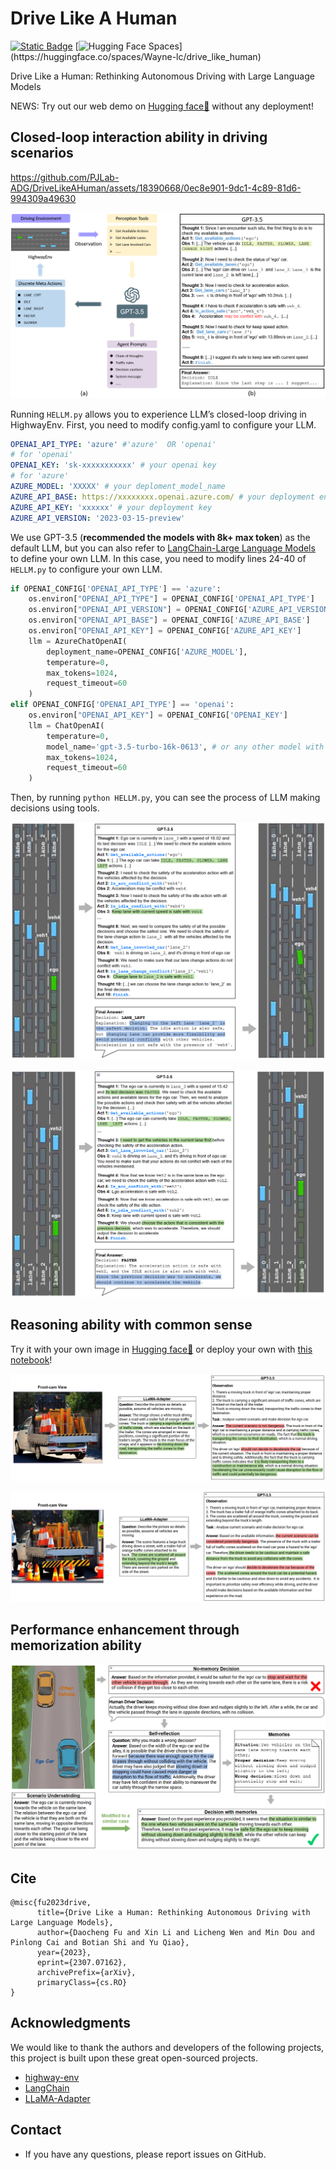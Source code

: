 # Drive Like A Human

[![Static Badge](https://img.shields.io/badge/Arxiv-pdf-8A2BE2?logo=arxiv)](https://arxiv.org/abs/2307.07162)
[![Hugging Face Spaces](https://img.shields.io/badge/%F0%9F%A4%97%20Hugging%20Face-Live_demo-blue?)](https://huggingface.co/spaces/Wayne-lc/drive_like_human)
<!-- [![Static Badge](https://img.shields.io/badge/Homepage-Drive_Like_A_Human-00cec9)]() -->


Drive Like a Human: Rethinking Autonomous Driving with Large Language Models

NEWS: Try out our web demo on   [Hugging face🤗](https://huggingface.co/spaces/Wayne-lc/drive_like_human) without any deployment!

## Closed-loop interaction ability in driving scenarios

https://github.com/PJLab-ADG/DriveLikeAHuman/assets/18390668/0ec8e901-9dc1-4c89-81d6-994309a49630

![img](assets/closeLoop.png)

Running `HELLM.py` allows you to experience LLM’s closed-loop driving in HighwayEnv. First, you need to modify config.yaml to configure your LLM.

```yaml
OPENAI_API_TYPE: 'azure' #'azure'  OR 'openai'
# for 'openai'
OPENAI_KEY: 'sk-xxxxxxxxxxx' # your openai key
# for 'azure'
AZURE_MODEL: 'XXXXX' # your deploment_model_name 
AZURE_API_BASE: https://xxxxxxxx.openai.azure.com/ # your deployment endpoint
AZURE_API_KEY: 'xxxxxx' # your deployment key
AZURE_API_VERSION: '2023-03-15-preview'
```

We use GPT-3.5 (**recommended the models with 8k+ max token**) as the default LLM, but you can also refer to [LangChain-Large Language Models](https://python.langchain.com/docs/modules/model_io/models/) to define your own LLM. In this case, you need to modify lines 24-40 of `HELLM.py` to configure your own LLM.

```Python
if OPENAI_CONFIG['OPENAI_API_TYPE'] == 'azure':
    os.environ["OPENAI_API_TYPE"] = OPENAI_CONFIG['OPENAI_API_TYPE']
    os.environ["OPENAI_API_VERSION"] = OPENAI_CONFIG['AZURE_API_VERSION']
    os.environ["OPENAI_API_BASE"] = OPENAI_CONFIG['AZURE_API_BASE']
    os.environ["OPENAI_API_KEY"] = OPENAI_CONFIG['AZURE_API_KEY']
    llm = AzureChatOpenAI(
        deployment_name=OPENAI_CONFIG['AZURE_MODEL'],
        temperature=0,
        max_tokens=1024,
        request_timeout=60
    )
elif OPENAI_CONFIG['OPENAI_API_TYPE'] == 'openai':
    os.environ["OPENAI_API_KEY"] = OPENAI_CONFIG['OPENAI_KEY']
    llm = ChatOpenAI(
        temperature=0,
        model_name='gpt-3.5-turbo-16k-0613', # or any other model with 8k+ context
        max_tokens=1024,
        request_timeout=60
    )
```

Then, by running `python HELLM.py`, you can see the process of LLM making decisions using tools.

![img](assets/close_loop_case_1.png)

![img](assets/close_loop_case_2.png)



## Reasoning ability with common sense

Try it with your own image in  [Hugging face🤗](https://huggingface.co/spaces/Wayne-lc/drive_like_human) or deploy your own with [this notebook](CaseReasoning.ipynb)!

![img](assets/reasoning_1.png)

![img](assets/reasoning_2.png)

## Performance enhancement through memorization ability

![img](assets/memorization.png)


## Cite
```
@misc{fu2023drive,
      title={Drive Like a Human: Rethinking Autonomous Driving with Large Language Models}, 
      author={Daocheng Fu and Xin Li and Licheng Wen and Min Dou and Pinlong Cai and Botian Shi and Yu Qiao},
      year={2023},
      eprint={2307.07162},
      archivePrefix={arXiv},
      primaryClass={cs.RO}
}
```

## Acknowledgments

We would like to thank the authors and developers of the following projects, this project is built upon these great open-sourced projects.
- [highway-env](https://github.com/Farama-Foundation/HighwayEnv)
- [LangChain](https://github.com/hwchase17/langchain)
- [LLaMA-Adapter](https://github.com/OpenGVLab/LLaMA-Adapter)

## Contact

- If you have any questions, please report issues on GitHub.
